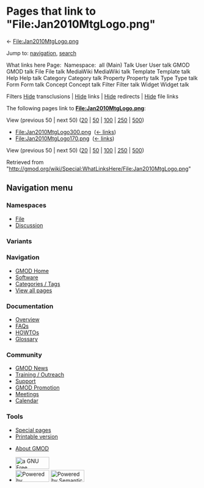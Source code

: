 <div id="mw-page-base" class="noprint">

</div>

<div id="mw-head-base" class="noprint">

</div>

<div id="content" class="mw-body" role="main">

<span id="top"></span>

<div id="mw-js-message" style="display:none;">

</div>



# <span dir="auto">Pages that link to "File:Jan2010MtgLogo.png"</span>

<div id="bodyContent">

<div id="contentSub">

←
[File:Jan2010MtgLogo.png](/wiki/File:Jan2010MtgLogo.png "File:Jan2010MtgLogo.png")

</div>

<div id="jump-to-nav" class="mw-jump">

Jump to: [navigation](#mw-navigation), [search](#p-search)

</div>

<div id="mw-content-text">

What links here Page:  Namespace:  all (Main) Talk User User talk GMOD
GMOD talk File File talk MediaWiki MediaWiki talk Template Template talk
Help Help talk Category Category talk Property Property talk Type Type
talk Form Form talk Concept Concept talk Filter Filter talk Widget
Widget talk

Filters
[Hide](/mediawiki/index.php?title=Special:WhatLinksHere/File:Jan2010MtgLogo.png&hidetrans=1 "Special:WhatLinksHere/File:Jan2010MtgLogo.png")
transclusions \|
[Hide](/mediawiki/index.php?title=Special:WhatLinksHere/File:Jan2010MtgLogo.png&hidelinks=1 "Special:WhatLinksHere/File:Jan2010MtgLogo.png")
links \|
[Hide](/mediawiki/index.php?title=Special:WhatLinksHere/File:Jan2010MtgLogo.png&hideredirs=1 "Special:WhatLinksHere/File:Jan2010MtgLogo.png")
redirects \|
[Hide](/mediawiki/index.php?title=Special:WhatLinksHere/File:Jan2010MtgLogo.png&hideimages=1 "Special:WhatLinksHere/File:Jan2010MtgLogo.png")
file links

The following pages link to
**[File:Jan2010MtgLogo.png](/wiki/File:Jan2010MtgLogo.png "File:Jan2010MtgLogo.png")**:

View (previous 50 \| next 50)
([20](/mediawiki/index.php?title=Special:WhatLinksHere/File:Jan2010MtgLogo.png&limit=20 "Special:WhatLinksHere/File:Jan2010MtgLogo.png")
\|
[50](/mediawiki/index.php?title=Special:WhatLinksHere/File:Jan2010MtgLogo.png&limit=50 "Special:WhatLinksHere/File:Jan2010MtgLogo.png")
\|
[100](/mediawiki/index.php?title=Special:WhatLinksHere/File:Jan2010MtgLogo.png&limit=100 "Special:WhatLinksHere/File:Jan2010MtgLogo.png")
\|
[250](/mediawiki/index.php?title=Special:WhatLinksHere/File:Jan2010MtgLogo.png&limit=250 "Special:WhatLinksHere/File:Jan2010MtgLogo.png")
\|
[500](/mediawiki/index.php?title=Special:WhatLinksHere/File:Jan2010MtgLogo.png&limit=500 "Special:WhatLinksHere/File:Jan2010MtgLogo.png"))

- [File:Jan2010MtgLogo300.png](/wiki/File:Jan2010MtgLogo300.png "File:Jan2010MtgLogo300.png")
  ‎ <span class="mw-whatlinkshere-tools">([←
  links](/mediawiki/index.php?title=Special:WhatLinksHere&target=File%3AJan2010MtgLogo300.png "Special:WhatLinksHere"))</span>
- [File:Jan2010MtgLogo170.png](/wiki/File:Jan2010MtgLogo170.png "File:Jan2010MtgLogo170.png")
  ‎ <span class="mw-whatlinkshere-tools">([←
  links](/mediawiki/index.php?title=Special:WhatLinksHere&target=File%3AJan2010MtgLogo170.png "Special:WhatLinksHere"))</span>

View (previous 50 \| next 50)
([20](/mediawiki/index.php?title=Special:WhatLinksHere/File:Jan2010MtgLogo.png&limit=20 "Special:WhatLinksHere/File:Jan2010MtgLogo.png")
\|
[50](/mediawiki/index.php?title=Special:WhatLinksHere/File:Jan2010MtgLogo.png&limit=50 "Special:WhatLinksHere/File:Jan2010MtgLogo.png")
\|
[100](/mediawiki/index.php?title=Special:WhatLinksHere/File:Jan2010MtgLogo.png&limit=100 "Special:WhatLinksHere/File:Jan2010MtgLogo.png")
\|
[250](/mediawiki/index.php?title=Special:WhatLinksHere/File:Jan2010MtgLogo.png&limit=250 "Special:WhatLinksHere/File:Jan2010MtgLogo.png")
\|
[500](/mediawiki/index.php?title=Special:WhatLinksHere/File:Jan2010MtgLogo.png&limit=500 "Special:WhatLinksHere/File:Jan2010MtgLogo.png"))

</div>

<div class="printfooter">

Retrieved from
"<http://gmod.org/wiki/Special:WhatLinksHere/File:Jan2010MtgLogo.png>"

</div>

<div id="catlinks" class="catlinks catlinks-allhidden">

</div>

<div class="visualClear">

</div>

</div>

</div>

<div id="mw-navigation">

## Navigation menu

<div id="mw-head">



<div id="left-navigation">

<div id="p-namespaces" class="vectorTabs" role="navigation"
aria-labelledby="p-namespaces-label">

### Namespaces

- <span id="ca-nstab-image"><a href="/wiki/File:Jan2010MtgLogo.png" accesskey="c"
  title="View the file page [c]">File</a></span>
- <span id="ca-talk"><a
  href="/mediawiki/index.php?title=File_talk:Jan2010MtgLogo.png&amp;action=edit&amp;redlink=1"
  accesskey="t"
  title="Discussion about the content page [t]">Discussion</a></span>

</div>

<div id="p-variants" class="vectorMenu emptyPortlet" role="navigation"
aria-labelledby="p-variants-label">

### 

### Variants[](#)

<div class="menu">

</div>

</div>

</div>

<div id="right-navigation">





</div>



</div>

</div>

</div>

<div id="mw-panel">

<div id="p-logo" role="banner">

<a href="/wiki/Main_Page"
style="background-image: url(http://gmod.org/images/GMOD-cogs.png);"
title="Visit the main page"></a>

</div>

<div id="p-Navigation" class="portal" role="navigation"
aria-labelledby="p-Navigation-label">

### Navigation

<div class="body">

- <span id="n-GMOD-Home">[GMOD Home](/wiki/Main_Page)</span>
- <span id="n-Software">[Software](/wiki/GMOD_Components)</span>
- <span id="n-Categories-.2F-Tags">[Categories /
  Tags](/wiki/Categories)</span>
- <span id="n-View-all-pages">[View all
  pages](/wiki/Special:AllPages)</span>

</div>

</div>

<div id="p-Documentation" class="portal" role="navigation"
aria-labelledby="p-Documentation-label">

### Documentation

<div class="body">

- <span id="n-Overview">[Overview](/wiki/Overview)</span>
- <span id="n-FAQs">[FAQs](/wiki/Category:FAQ)</span>
- <span id="n-HOWTOs">[HOWTOs](/wiki/Category:HOWTO)</span>
- <span id="n-Glossary">[Glossary](/wiki/Glossary)</span>

</div>

</div>

<div id="p-Community" class="portal" role="navigation"
aria-labelledby="p-Community-label">

### Community

<div class="body">

- <span id="n-GMOD-News">[GMOD News](/wiki/GMOD_News)</span>
- <span id="n-Training-.2F-Outreach">[Training /
  Outreach](/wiki/Training_and_Outreach)</span>
- <span id="n-Support">[Support](/wiki/Support)</span>
- <span id="n-GMOD-Promotion">[GMOD
  Promotion](/wiki/GMOD_Promotion)</span>
- <span id="n-Meetings">[Meetings](/wiki/Meetings)</span>
- <span id="n-Calendar">[Calendar](/wiki/Calendar)</span>

</div>

</div>

<div id="p-tb" class="portal" role="navigation"
aria-labelledby="p-tb-label">

### Tools

<div class="body">

- <span id="t-specialpages"><a href="/wiki/Special:SpecialPages" accesskey="q"
  title="A list of all special pages [q]">Special pages</a></span>
- <span id="t-print"><a
  href="/mediawiki/index.php?title=Special:WhatLinksHere/File:Jan2010MtgLogo.png&amp;printable=yes"
  rel="alternate" accesskey="p"
  title="Printable version of this page [p]">Printable version</a></span>

</div>

</div>

</div>

</div>

<div id="footer" role="contentinfo">

- <span id="footer-places-about">[About
  GMOD](/wiki/GMOD:About "GMOD:About")</span>

<!-- -->

- <span id="footer-copyrightico">[<img src="http://www.gnu.org/graphics/gfdl-logo-small.png" width="88"
  height="31" alt="a GNU Free Documentation License" />](http://www.gnu.org/licenses/fdl-1.3.html)</span>
- <span id="footer-poweredbyico">[<img src="/mediawiki/skins/common/images/poweredby_mediawiki_88x31.png"
  width="88" height="31" alt="Powered by MediaWiki" />](//www.mediawiki.org/)
  [<img
  src="/mediawiki/extensions/SemanticMediaWiki/includes/../resources/images/smw_button.png"
  width="88" height="31" alt="Powered by Semantic MediaWiki" />](https://www.semantic-mediawiki.org/wiki/Semantic_MediaWiki)</span>

<div style="clear:both">

</div>

</div>
